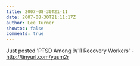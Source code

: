 ```yaml
---
title: 2007-08-30T21-11
date: 2007-08-30T21:11:17Z
author: Lee Turner
showtoc: false
comments: true
---
```


Just posted 'PTSD Among 9/11 Recovery Workers' - http://tinyurl.com/yusm2r

